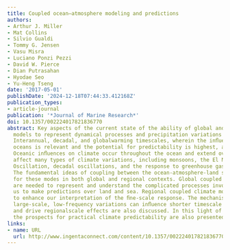 ```yaml
---
title: Coupled ocean–atmosphere modeling and predictions
authors:
- Arthur J. Miller
- Mat Collins
- Silvio Gualdi
- Tommy G. Jensen
- Vasu Misra
- Luciano Ponzi Pezzi
- David W. Pierce
- Dian Putrasahan
- Hyodae Seo
- Yu-Heng Tseng
date: '2017-05-01'
publishDate: '2024-12-18T07:44:33.412168Z'
publication_types:
- article-journal
publication: '*Journal of Marine Research*'
doi: 10.1357/002224017821836770
abstract: Key aspects of the current state of the ability of global and regional climate
  models to represent dynamical processes and precipitation variations are summarized.
  Interannual, decadal, and globalwarming timescales, wherein the inﬂuence of the
  oceans is relevant and the potential for predictability is highest, are emphasized.
  Oceanic inﬂuences on climate occur throughout the ocean and extend over land to
  affect many types of climate variations, including monsoons, the El Niño Southern
  Oscillation, decadal oscillations, and the response to greenhouse gas emissions.
  The fundamental ideas of coupling between the ocean-atmosphere-land system are explained
  for these modes in both global and regional contexts. Global coupled climate models
  are needed to represent and understand the complicated processes involved and allow
  us to make predictions over land and sea. Regional coupled climate models are needed
  to enhance our interpretation of the ﬁne-scale response. The mechanisms by which
  large-scale, low-frequency variations can inﬂuence shorter timescale variations
  and drive regionalscale effects are also discussed. In this light of these processes,
  the prospects for practical climate predictability are also presented.
links:
- name: URL
  url: http://www.ingentaconnect.com/content/10.1357/002224017821836770
---
```

